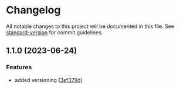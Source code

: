 # Changelog

All notable changes to this project will be documented in this file. See [standard-version](https://github.com/conventional-changelog/standard-version) for commit guidelines.

## 1.1.0 (2023-06-24)


### Features

* added versioning ([3ef379d](https://github.com/SwiftSignIn/SwiftAuthSDK/commit/3ef379d55d20335ecc41f570a490dc2657e99ab0))

